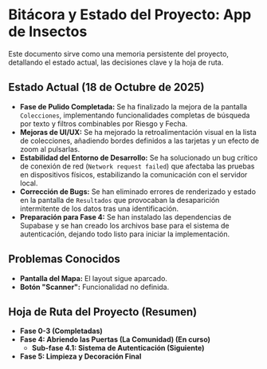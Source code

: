 # Bitácora y Estado del Proyecto: App de Insectos

Este documento sirve como una memoria persistente del proyecto, detallando el estado actual, las decisiones clave y la hoja de ruta.

## Estado Actual (18 de Octubre de 2025)

- **Fase de Pulido Completada:** Se ha finalizado la mejora de la pantalla `Colecciones`, implementando funcionalidades completas de búsqueda por texto y filtros combinables por Riesgo y Fecha.
- **Mejoras de UI/UX:** Se ha mejorado la retroalimentación visual en la lista de colecciones, añadiendo bordes definidos a las tarjetas y un efecto de zoom al pulsarlas.
- **Estabilidad del Entorno de Desarrollo:** Se ha solucionado un bug crítico de conexión de red (`Network request failed`) que afectaba las pruebas en dispositivos físicos, estabilizando la comunicación con el servidor local.
- **Corrección de Bugs:** Se han eliminado errores de renderizado y estado en la pantalla de `Resultados` que provocaban la desaparición intermitente de los datos tras una identificación.
- **Preparación para Fase 4:** Se han instalado las dependencias de Supabase y se han creado los archivos base para el sistema de autenticación, dejando todo listo para iniciar la implementación.

## Problemas Conocidos

- **Pantalla del Mapa:** El layout sigue aparcado.
- **Botón "Scanner":** Funcionalidad no definida.

## Hoja de Ruta del Proyecto (Resumen)

- **Fase 0-3 (Completadas)**
- **Fase 4: Abriendo las Puertas (La Comunidad) (En curso)**
    - **Sub-fase 4.1: Sistema de Autenticación (Siguiente)**
- **Fase 5: Limpieza y Decoración Final**